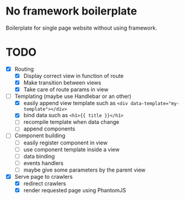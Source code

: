 No framework boilerplate
========================

Boilerplate for single page website without using framework.

TODO
====
- [x] Routing
    - [x] Display correct view in function of route
    - [x] Make transition between views
    - [x] Take care of route params in view
- [ ] Templating (maybe use Handlebar or an other)
    - [x] easily append view template such as `<div data-template="my-template"></div>`
    - [x] bind data such as `<h1>{{ title }}</h1>`
    - [ ] recompile template when data change
    - [ ] append components
- [ ] Component building
    - [ ] easily register component in view
    - [ ] use component template inside a view
    - [ ] data binding
    - [ ] events handlers
    - [ ] maybe give some parameters by the parent view
- [x] Serve page to crawlers
    - [x] redirect crawlers
    - [x] render requested page using PhantomJS